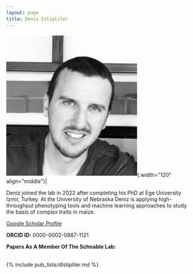 ```yaml
---
layout: page
title: Deniz Istipliler
---
```


![Deniz Istipliler](/images/People_Images/Deniz3.PNG){:width="120" align="middle"}|

Deniz joined the lab in 2022 after completing his PhD at Ege University Izmir, Turkey. At the University of Nebraska Deniz is applying high-throughput phenotyping tools and machine learning approaches to study the basis of complex traits in maize.

[Google Scholar Profile](https://scholar.google.com/citations?user=2Sw6ukUAAAAJ&hl=en&oi=ao)

**ORCID ID:** 0000-0002-0887-1121

**Papers As A Member Of The Schnable Lab:**<br><br>

{% include pub_lists/dIstipliler.md %}
